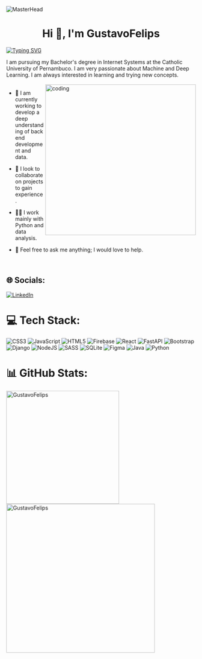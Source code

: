 ![MasterHead](https://www.nuvias.com/wp-content/uploads/2019/09/github-banner.jpg)
<h1 align="center">Hi 👋, I'm GustavoFelips</h1>

[![Typing SVG](https://readme-typing-svg.herokuapp.com?font=Fira+Code&pause=1000&color=19F726&random=false&width=435&lines=I+am+a+technology+enthusiast;I+am+a+back+end+developer;A+programmer)](https://git.io/typing-svg)

I am pursuing my Bachelor's degree in Internet Systems at the Catholic University of Pernambuco. I am very passionate about Machine and Deep Learning. I am always interested in learning and trying new concepts.<br>
<br>
<img align="right" alt="coding" width="400" src="https://media.tenor.com/GVk4jB2u_i8AAAAd/coding.gif">


- 🔭 I am currently working to develop a deep understanding of back end development and data.

- 👯 I look to collaborate on projects to gain experience.

- 👨‍💻 I work mainly with Python and data analysis.

- 💬 Feel free to ask me anything; I would love to help.
<br>


## 🌐 Socials:
[![LinkedIn](https://img.shields.io/badge/LinkedIn-%230077B5.svg?logo=linkedin&logoColor=white)](https://www.linkedin.com/in/-0508a4233/) 

# 💻 Tech Stack:
![CSS3](https://img.shields.io/badge/css3-%231572B6.svg?style=for-the-badge&logo=css3&logoColor=white) 
![JavaScript](https://img.shields.io/badge/javascript-%23323330.svg?style=for-the-badge&logo=javascript&logoColor=%23F7DF1E) 
![HTML5](https://img.shields.io/badge/html5-%23E34F26.svg?style=for-the-badge&logo=html5&logoColor=white) 
![Firebase](https://img.shields.io/badge/firebase-%23039BE5.svg?style=for-the-badge&logo=firebase)
![React](https://img.shields.io/badge/react-%231572B6.svg?style=for-the-badge&logo=react&logoColor=white) 
![FastAPI](https://img.shields.io/badge/FastAPI-005571?style=for-the-badge&logo=fastapi) 
![Bootstrap](https://img.shields.io/badge/bootstrap-%238511FA.svg?style=for-the-badge&logo=bootstrap&logoColor=white)
![Django](https://img.shields.io/badge/django-%23092E20.svg?style=for-the-badge&logo=django&logoColor=white)
![NodeJS](https://img.shields.io/badge/node.js-6DA55F?style=for-the-badge&logo=node.js&logoColor=white) 
![SASS](https://img.shields.io/badge/SASS-hotpink.svg?style=for-the-badge&logo=SASS&logoColor=white)
![SQLite](https://img.shields.io/badge/sqlite-%2307405e.svg?style=for-the-badge&logo=sqlite&logoColor=white)
![Figma](https://img.shields.io/badge/figma-%23F24E1E.svg?style=for-the-badge&logo=figma&logoColor=white)
![Java](https://img.shields.io/badge/java-%23F24E1E.svg?style=for-the-badge&logo=Java&logoColor=white)
![Python](https://img.shields.io/badge/python-%2307405e.svg?style=for-the-badge&logo=python&logoColor=white)
# 📊 GitHub Stats:
<p>
  <img align="left" width="300px" src="https://github-readme-stats.vercel.app/api/top-langs?username=GustavoFelips&show_icons=true&theme=dark&cache_seconds=1800&locale=en&layout=compact" alt="GustavoFelips" /></p>
<p>
  <img align="center" width="395px" src="https://github-readme-stats.vercel.app/api?username=GustavoFelips&show_icons=true&theme=dark&cache_seconds=1800&locale=en" alt="GustavoFelips" />
</p>
